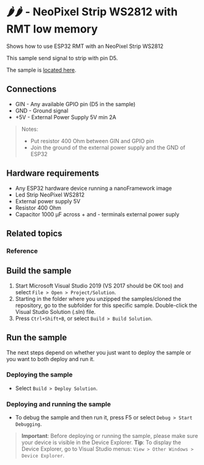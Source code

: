 # 🌶️🌶️ - NeoPixel Strip WS2812 with RMT low memory

Shows how to use ESP32 RMT with an NeoPixel Strip WS2812

This sample send signal to strip with pin D5.

The sample is [located here](./NeoPixel/).

## Connections

- GIN -  Any available GPIO pin (D5 in the sample)
- GND -  Ground signal  
- +5V - External Power Supply 5V min 2A  

> Notes:
>
>- Put resistor 400 Ohm between GIN and GPIO pin
>- Join the ground of the external power supply and the GND of ESP32

## Hardware requirements

- Any ESP32 hardware device running a nanoFramework image
- Led Strip NeoPixel WS2812
- External power supply 5V
- Resistor 400 Ohm
- Capacitor 1000 µF across + and - terminals external power suply

## Related topics

### Reference

## Build the sample

1. Start Microsoft Visual Studio 2019 (VS 2017 should be OK too) and select `File > Open > Project/Solution`.
1. Starting in the folder where you unzipped the samples/cloned the repository, go to the subfolder for this specific sample. Double-click the Visual Studio Solution (.sln) file.
1. Press `Ctrl+Shift+B`, or select `Build > Build Solution`.

## Run the sample

The next steps depend on whether you just want to deploy the sample or you want to both deploy and run it.

### Deploying the sample

- Select `Build > Deploy Solution`.

### Deploying and running the sample

- To debug the sample and then run it, press F5 or select `Debug > Start Debugging`.

> **Important**: Before deploying or running the sample, please make sure your device is visible in the Device Explorer.
> **Tip**: To display the Device Explorer, go to Visual Studio menus: `View > Other Windows > Device Explorer`.

